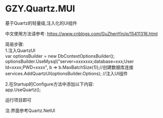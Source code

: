# GZY.Quartz.MUI
基于Quartz的轻量级,注入化的UI组件

中文使用方法请参考:
https://www.cnblogs.com/GuZhenYin/p/15411316.html


简易步骤:  
1.注入QuartzUI  
var optionsBuilder = new DbContextOptionsBuilder<QuarzEFContext>();  
optionsBuilder.UseMysql("server=xxxxxxx;database=xxx;User Id=xxxx;PWD=xxxx", b => b.MaxBatchSize(1));//创建数据库连接  
services.AddQuartzUI(optionsBuilder.Options); //注入UI组件  

2.在Startup的Configure方法中添加以下内容:  
app.UseQuartz();  
  
  
运行项目即可   
  
    
   
  
  
注:界面参考Quartz.NetUI

